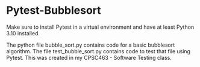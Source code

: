 # Pytest-Bubblesort

Make sure to install Pytest in a virtual environment and have at least Python 3.10 installed.

The python file bubble_sort.py contains code for a basic bubblesort algorithm. The file test_bubble_sort.py contains code to test that file using Pytest. This was created in my CPSC463 - Software Testing class.
